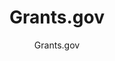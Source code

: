 ---
layout: resources-landing
title: "Grants.gov"
subtitle: "Grants.gov"
filters: federal-financial-assistance uniform-guidance:-2-cfr-200 website federal-agency
external_link: https://www.grants.gov/
---